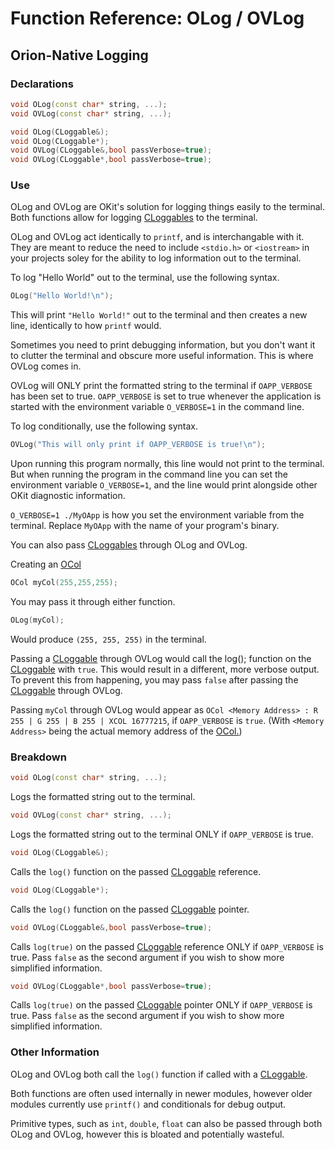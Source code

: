 # Function Reference: OLog / OVLog
## Orion-Native Logging

### Declarations
```cpp
void OLog(const char* string, ...);
void OVLog(const char* string, ...);

void OLog(CLoggable&);
void OLog(CLoggable*);
void OVLog(CLoggable&,bool passVerbose=true);
void OVLog(CLoggable*,bool passVerbose=true);
```
### Use
OLog and OVLog are OKit's solution for logging things easily to the terminal.
Both functions allow for logging [CLoggables](https://github.com/RosettaHS/OKit/blob/main/docs/Class%20Reference/Control%20Classes/CLoggable.md) to the terminal.

OLog and OVLog act identically to `printf`, and is interchangable with it.
They are meant to reduce the need to include `<stdio.h>` or `<iostream>` in your projects soley for the ability to log information out to the terminal.

To log "Hello World" out to the terminal, use the following syntax.
```cpp
OLog("Hello World!\n");
```
This will print `"Hello World!"` out to the terminal and then creates a new line, identically to how `printf` would.

Sometimes you need to print debugging information, but you don't want it to clutter the terminal and obscure more useful information.
This is where OVLog comes in.

OVLog will ONLY print the formatted string to the terminal if `OAPP_VERBOSE` has been set to true.
`OAPP_VERBOSE` is set to true whenever the application is started with the environment variable `O_VERBOSE=1` in the command line.

To log conditionally, use the following syntax.
```cpp
OVLog("This will only print if OAPP_VERBOSE is true!\n");
```
Upon running this program normally, this line would not print to the terminal.
But when running the program in the command line you can set the environment variable `O_VERBOSE=1`, and the line would print alongside other OKit diagnostic information.

`O_VERBOSE=1 ./MyOApp` is how you set the environment variable from the terminal. Replace `MyOApp` with the name of your program's binary.

You can also pass [CLoggables](https://github.com/RosettaHS/OKit/blob/main/docs/Class%20Reference/Control%20Classes/CLoggable.md) through OLog and OVLog.

Creating an [OCol](https://github.com/RosettaHS/OKit/blob/main/docs/Class%20Reference/OCol.md)
```cpp
OCol myCol(255,255,255);
```
You may pass it through either function.
```cpp
OLog(myCol);
```
Would produce `(255, 255, 255)` in the terminal.

Passing a [CLoggable](https://github.com/RosettaHS/OKit/blob/main/docs/Class%20Reference/Control%20Classes/CLoggable.md) through OVLog would call the log(); function on the [CLoggable](https://github.com/RosettaHS/OKit/blob/main/docs/Class%20Reference/Control%20Classes/CLoggable.md) with `true`.
This would result in a different, more verbose output. To prevent this from happening, you may pass `false` after passing the [CLoggable](https://github.com/RosettaHS/OKit/blob/main/docs/Class%20Reference/Control%20Classes/CLoggable.md) through OVLog.

Passing `myCol` through OVLog would appear as `OCol <Memory Address> : R 255 | G 255 | B 255 | XCOL 16777215`, if `OAPP_VERBOSE` is `true`. (With `<Memory Address>` being the actual memory address of the [OCol.](https://github.com/RosettaHS/OKit/blob/main/docs/Class%20Reference/OCol.md))

### Breakdown
```cpp
void OLog(const char* string, ...);
```
Logs the formatted string out to the terminal.
```cpp
void OVLog(const char* string, ...);
```
Logs the formatted string out to the terminal ONLY if `OAPP_VERBOSE` is true.
```cpp
void OLog(CLoggable&);
```
Calls the `log()` function on the passed [CLoggable](https://github.com/RosettaHS/OKit/blob/main/docs/Class%20Reference/Control%20Classes/CLoggable.md) reference.
```cpp
void OLog(CLoggable*);
```
Calls the `log()` function on the passed [CLoggable](https://github.com/RosettaHS/OKit/blob/main/docs/Class%20Reference/Control%20Classes/CLoggable.md) pointer.
```cpp
void OVLog(CLoggable&,bool passVerbose=true);
```
Calls `log(true)` on the passed [CLoggable](https://github.com/RosettaHS/OKit/blob/main/docs/Class%20Reference/Control%20Classes/CLoggable.md) reference ONLY if `OAPP_VERBOSE` is true.
Pass `false` as the second argument if you wish to show more simplified information.
```cpp
void OVLog(CLoggable*,bool passVerbose=true);
```
Calls `log(true)` on the passed [CLoggable](https://github.com/RosettaHS/OKit/blob/main/docs/Class%20Reference/Control%20Classes/CLoggable.md) pointer ONLY if `OAPP_VERBOSE` is true.
Pass `false` as the second argument if you wish to show more simplified information.

### Other Information
OLog and OVLog both call the `log()` function if called with a [CLoggable](https://github.com/RosettaHS/OKit/blob/main/docs/Class%20Reference/Control%20Classes/CLoggable.md).

Both functions are often used internally in newer modules, however older modules currently use `printf()` and conditionals for debug output.

Primitive types, such as `int`, `double`, `float` can also be passed through both OLog and OVLog, however this is bloated and potentially wasteful.